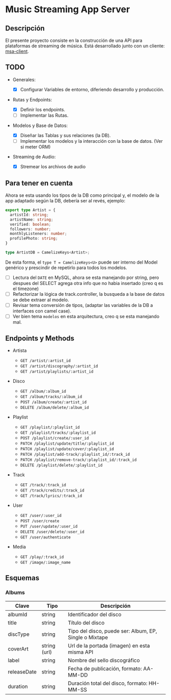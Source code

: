 # Music Streaming App Server

## Descripción

El presente proyecto consiste en la construcción de una API para plataformas de streaming de música. Está desarrollado junto con un cliente: [msa-client](https://github.com/JiunMHsu/msa-client).

## TODO

- Generales:

  - [x] Configurar Variables de entorno, diferiendo desarrollo y producción.

- Rutas y Endpoints:

  - [X] Definir los endpoints.
  - [ ] Implementar las Rutas.

- Modelos y Base de Datos:

  - [X] Diseñar las Tablas y sus relaciones (la DB).
  - [ ] Implementar los modelos y la interacción con la base de datos. (Ver si meter ORM)

- Streaming de Audio:

  - [X] Stremear los archivos de audio

## Para tener en cuenta

Ahora se esta usando los tipos de la DB como principal y, el modelo de la app adaptado según la DB, debería ser al revés, ejemplo:

  ```typescript
  export type Artist = {
    artistId: string;
    artistName: string;
    verified: boolean;
    followers: number;
    monthlyListeners: number;
    profilePhoto: string;
  }

  type ArtistDB = CamelizeKeys<Artist>;
  ```

De esta forma, el `type T = CamelizeKeys<U>` puede ser interno del Model genérico y prescindir de repetirlo para todos los modelos.

- [ ] Lectura del `DATE` en MySQL, ahora se esta manejando por string, pero despues del SELECT agrega otra info que no habia insertado (creo q es el timezone)
- [ ] Refactorizar la lógica de track.controller, la busqueda a la base de datos se debe extraer al modelo.
- [ ] Revisar tema conversión de tipos, (adaptar las variables de la DB a interfaces con camel case).
- [ ] Ver bien tema `modelos` en esta arquitectura, creo q se esta manejando mal.

## Endpoints y Methods

- Artista

  <!-- - `GET /artists/` -->
  - `GET /artist/:artist_id`
  - `GET /artist/discography/:artist_id`
  - `GET /artist/playlists/:artist_id`

- Disco

  - `GET /album/:album_id`
  - `GET /album/tracks/:album_id`
  - `POST /album/create/:artist_id`
  - `DELETE /album/delete/:album_id`

- Playlist

  - `GET /playlist/:playlist_id`
  - `GET /playlist/tracks/:playlist_id`
  - `POST /playlist/create/:user_id`
  - `PATCH /playlist/update/title/:playlist_id`
  - `PATCH /playlist/update/cover/:playlist_id`
  - `PATCH /playlist/add-track/:playlist_id/:track_id`
  - `PATCH /playlist/remove-track/:playlist_id/:track_id`
  - `DELETE /playlist/delete/:playlist_id`

- Track

  - `GET /track/:track_id`
  - `GET /track/credits/:track_id`
  - `GET /track/lyrics/:track_id`

- User

  - `GET /user/:user_id`
  - `POST /user/create`
  - `PUT /user/update/:user_id`
  - `DELETE /user/delete/:user_id`
  - `GET /user/authenticate`

- Media

  - `GET /play/:track_id`
  - `GET /image/:image_name`

## Esquemas

### Albums

| Clave       | Tipo         | Descripción                                            |
| ----------- | ------------ | ------------------------------------------------------ |
| albumId     | string       | Identificador del disco                                |
| title       | string       | Título del disco                                       |
| discType    | string       | Tipo del disco, puede ser: Album, EP, Single o Mixtape |
| coverArt    | string (url) | Url de la portada (imagen) en esta misma API           |
| label       | string       | Nombre del sello discográfico                          |
| releaseDate | string       | Fecha de publicación, formato: AA-MM-DD                |
| duration    | string       | Duración total del disco, formato: HH-MM-SS            |
